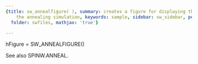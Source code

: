 ```yaml
---
{title: sw_annealfigure( ), summary: creates a figure for displaying the status of
    the annealing simulation, keywords: sample, sidebar: sw_sidebar, permalink: sw_annealfigure.html,
  folder: swfiles, mathjax: 'true'}

---
```

 
hFigure = SW_ANNEALFIGURE()
 
See also SPINW.ANNEAL.
 

